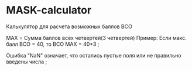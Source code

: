 # MASK-calculator
Калькулятор для расчета возможных баллов ВСО

MAX = Сумма баллов всех четвертей(3 четвертей)
Пример: Если макс. балл ВСО = 40, то ВСО MAX = 40*3 ;

Ошибка "NaN" означает, что остались пустые поля или не правильно введены числа ;

